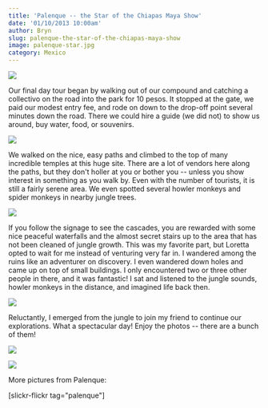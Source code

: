 ```yaml
---
title: 'Palenque -- the Star of the Chiapas Maya Show'
date: '01/10/2013 10:00am'
author: Bryn
slug: palenque-the-star-of-the-chiapas-maya-show
image: palenque-star.jpg
category: Mexico
---
```

[![](http://farm9.staticflickr.com/8077/8318476989_4793aa4d49.jpg)](http://www.flickr.com/photos/48315294@N00/8318476989/in/set-72157632374614284)


Our final day tour began by walking out of our compound and catching a collectivo on the road into the park for 10 pesos. It stopped at the gate, we paid our modest entry fee, and rode on down to the drop-off point several minutes down the road. There we could hire a guide (we did not) to show us around, buy water, food, or souvenirs.


[![](http://farm9.staticflickr.com/8073/8322314153_c88f84c98b.jpg)](http://www.flickr.com/photos/48315294@N00/8322314153/in/set-72157632374614284)

We walked on the nice, easy paths and climbed to the top of many incredible temples at this huge site. There are a lot of vendors here along the paths, but they don't holler at you or bother you -- unless you show interest in something as you walk by. Even with the number of tourists, it is still a fairly serene area. We even spotted several howler monkeys and spider monkeys in nearby jungle trees.


[![](http://farm9.staticflickr.com/8359/8319523502_31d1874b56.jpg)](http://www.flickr.com/photos/48315294@N00/8319523502/in/set-72157632374614284)


If you follow the signage to see the cascades, you are rewarded with some nice peaceful waterfalls and the almost secret stairs up to the area that has not been cleaned of jungle growth. This was my favorite part, but Loretta opted to wait for me instead of venturing very far in. I wandered among the ruins like an adventurer on discovery. I even wandered down holes and came up on top of small buildings. I only encountered two or three other people in there, and it was fantastic! I sat and listened to the jungle sounds, howler monkeys in the distance, and imagined life back then.

[![](http://farm9.staticflickr.com/8224/8322360633_1d6d7280ca.jpg)](http://www.flickr.com/photos/48315294@N00/8322360633/in/set-72157632374614284)


Reluctantly, I emerged from the jungle to join my friend to continue our explorations. What a spectacular day! Enjoy the photos -- there are a bunch of them!

[![](http://farm9.staticflickr.com/8220/8322304643_f41fd69759_c.jpg)](http://www.flickr.com/photos/48315294@N00/8322304643/in/set-72157632374614284)

[![](http://farm9.staticflickr.com/8355/8318467583_77462e24d8.jpg)](http://www.flickr.com/photos/48315294@N00/8318467583/in/set-72157632374614284)


More pictures from Palenque:

[slickr-flickr tag="palenque"]